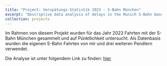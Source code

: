 ```yaml
---
title: "Project: Verspätungs-Statistik 2023 - S-Bahn München"
excerpt: "Descriptive data analysis of delays in the Munich S-Bahn based on self-collected dataset on my line [DE]<br/><img src='/images/ZugEndet_Aussteigen_2.jpg'>"
collection: projects
---
```



Im Rahmen von diesem Projekt wurden für das Jahr 2023 Fahrten mit der S-Bahn München gesammelt und auf Pünktlichkeit untersucht. Als Datenbasis wurden die eigenen S-Bahn Fahrten von mir und drei weiteren Pendlern verwendet. 

Die Analyse ist unter folgendem Link zu finden: [hier](http://felixschweikl.github.io/files/paper1.pdf)
